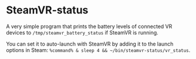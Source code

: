 # SteamVR-status
A very simple program that prints the battery levels of connected VR devices to `/tmp/steamvr_battery_status` if SteamVR is running.

You can set it to auto-launch with SteamVR by adding it to the launch options in Steam: `%command% & sleep 4 && ~/bin/steamvr-status/vr_status`.
